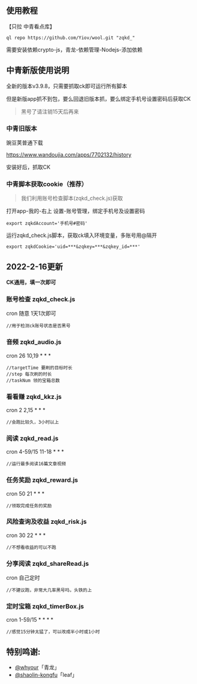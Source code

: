 ## 使用教程

【只拉 中青看点库】

    ql repo https://github.com/Yiov/wool.git "zqkd_"



需要安装依赖crypto-js，青龙-依赖管理-Nodejs-添加依赖



## 中青新版使用说明

全新的版本v3.9.8，只需要抓取ck即可运行所有脚本

但是新版app抓不到包，要么回退旧版本抓，要么绑定手机号设置密码后获取CK

> 黑号了请注销15天后再来


### 中青旧版本

豌豆荚普通下载

https://www.wandoujia.com/apps/7702132/history

安装好后，抓取CK


### 中青脚本获取cookie（推荐）

> 我们利用账号检查脚本(zqkd_check.js)获取

打开app-我的-右上 设置-账号管理，绑定手机号及设置密码

    export zqkdAccount='手机号#密码'

运行zqkd_check.js脚本，获取ck填入环境变量，多账号用@隔开

    export zqkdCookie='uid=***&zqkey=***&zqkey_id=***'




## 2022-2-16更新

**CK通用，填一次即可**

### 账号检查 zqkd_check.js

cron 随意 1天1次即可

    //用于检测ck账号状态是否黑号

### 音频 zqkd_audio.js

cron 26 10,19 * * *

    //targetTime 要刷的目标时长
    //step 每次刷的时长
    //taskNum 领的宝箱总数



### 看看赚 zqkd_kkz.js

cron 2 2,15 * * *

    //会跑比较久，3小时以上


### 阅读 zqkd_read.js

cron 4-59/15 11-18 * * *

    //运行最多阅读16篇文章视频


### 任务奖励 zqkd_reward.js

cron 50 21 * * *

    //领取完成任务的奖励



### 风险查询及收益 zqkd_risk.js

cron 30 22 * * *

    //不想看收益的可以不跑


### 分享阅读 zqkd_shareRead.js

cron 自己定时

    //不建议跑，非常大几率黑号吗，头铁的上


### 定时宝箱 zqkd_timerBox.js

cron 1-59/15 * * * *

    //感觉15分钟太猛了，可以改成半小时或1小时



## 特别鸣谢:

* [@whyour](https://github.com/whyour/qinglong)「青龙」
* [@shaolin-kongfu](https://github.com/leafxcy/JavaScript/)「leaf」

